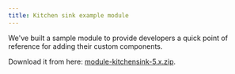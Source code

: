 ```yaml
---
title: Kitchen sink example module
---
```


We've built a sample module to provide developers a quick point of reference for adding their custom components.

Download it from here: <a href="/misc-kms-documentation/module-kitchensink-5.x.zip">module-kitchensink-5.x.zip</a>.
